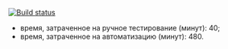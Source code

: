 [![Build status](https://ci.appveyor.com/api/projects/status/hqp1c82ap3dtyu2q/branch/main?svg=true)](https://ci.appveyor.com/project/Spider-Dad/aqahomework-2-3-patterns-task-2/branch/main)


 - время, затраченное на ручное тестирование (минут): 40;
 - время, затраченное на автоматизацию (минут): 480.